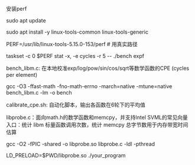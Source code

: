 安装perf

sudo apt update

sudo apt install -y linux-tools-common linux-tools-generic

PERF=/usr/lib/linux-tools-5.15.0-153/perf   # 用真实路径

taskset -c 0 $PERF stat -x, -e cycles -r 5 -- ./bench expf

bench_libm.c: 在本地校准exp/log/pow/sin/cos/sqrt等数学函数的CPE (cycles per element)

gcc -O3 -ffast-math -fno-math-errno -march=native -mtune=native bench_libm.c -lm -o bench

calibrate_cpe.sh: 自动化脚本，输出各函数在6轮下的平均值

libprobe.c：面向math.h的数学函数和memcpy，并支持Intel SVML的常见向量入口：统计 libm 标量函数调用次数，统计 memcpy 总字节数用于内存带宽时间估算

gcc -O2 -fPIC -shared -o libprobe.so libprobe.c -ldl -pthread

LD_PRELOAD=$PWD/libprobe.so ./your_program